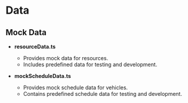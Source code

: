 # Data

## Mock Data

- **resourceData.ts**
  - Provides mock data for resources.
  - Includes predefined data for testing and development.

- **mockScheduleData.ts**
  - Provides mock schedule data for vehicles.
  - Contains predefined schedule data for testing and development. 